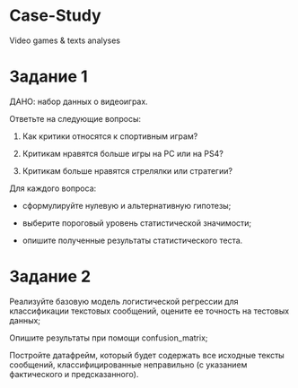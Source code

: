# Case-Study
Video games &amp; texts analyses

# Задание 1

ДАНО: набор данных о видеоиграх.

Ответьте на следующие вопросы:

1) Как критики относятся к спортивным играм?

2) Критикам нравятся больше игры на PC или на PS4?

3) Критикам больше нравятся стрелялки или стратегии?


Для каждого вопроса:

- сформулируйте нулевую и альтернативную гипотезы;

- выберите пороговый уровень статистической значимости;

- опишите полученные результаты статистического теста.



# Задание 2

Реализуйте базовую модель логистической регрессии для классификации текстовых сообщений, оцените ее точность на тестовых данных;

Опишите результаты при помощи confusion_matrix;

Постройте датафрейм, который будет содержать все исходные тексты сообщений, классифицированные неправильно (с указанием фактического и предсказанного).
